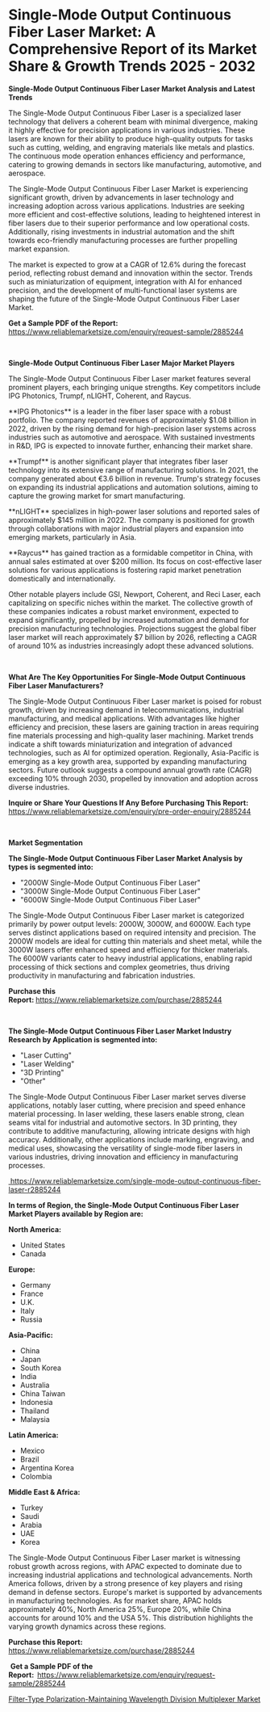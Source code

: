 <p><h1>Single-Mode Output Continuous Fiber Laser Market: A Comprehensive Report of its Market Share & Growth Trends 2025 - 2032</h1></p><p><strong>Single-Mode Output Continuous Fiber Laser Market Analysis and Latest Trends</strong></p>
<p><p>The Single-Mode Output Continuous Fiber Laser is a specialized laser technology that delivers a coherent beam with minimal divergence, making it highly effective for precision applications in various industries. These lasers are known for their ability to produce high-quality outputs for tasks such as cutting, welding, and engraving materials like metals and plastics. The continuous mode operation enhances efficiency and performance, catering to growing demands in sectors like manufacturing, automotive, and aerospace.</p><p>The Single-Mode Output Continuous Fiber Laser Market is experiencing significant growth, driven by advancements in laser technology and increasing adoption across various applications. Industries are seeking more efficient and cost-effective solutions, leading to heightened interest in fiber lasers due to their superior performance and low operational costs. Additionally, rising investments in industrial automation and the shift towards eco-friendly manufacturing processes are further propelling market expansion. </p><p>The market is expected to grow at a CAGR of 12.6% during the forecast period, reflecting robust demand and innovation within the sector. Trends such as miniaturization of equipment, integration with AI for enhanced precision, and the development of multi-functional laser systems are shaping the future of the Single-Mode Output Continuous Fiber Laser Market.</p></p>
<p><strong>Get a Sample PDF of the Report:&nbsp;</strong> <a href="https://www.reliablemarketsize.com/enquiry/request-sample/2885244?utm_campaign=2773&utm_medium=2&utm_source=Github&utm_content=ia&utm_term=13032025&utm_id=single-mode-output-continuous-fiber-laser">https://www.reliablemarketsize.com/enquiry/request-sample/2885244</a></p>
<p>&nbsp;</p>
<p><strong>Single-Mode Output Continuous Fiber Laser Major Market Players</strong></p>
<p><p>The Single-Mode Output Continuous Fiber Laser market features several prominent players, each bringing unique strengths. Key competitors include IPG Photonics, Trumpf, nLIGHT, Coherent, and Raycus.</p><p>**IPG Photonics** is a leader in the fiber laser space with a robust portfolio. The company reported revenues of approximately $1.08 billion in 2022, driven by the rising demand for high-precision laser systems across industries such as automotive and aerospace. With sustained investments in R&D, IPG is expected to innovate further, enhancing their market share.</p><p>**Trumpf** is another significant player that integrates fiber laser technology into its extensive range of manufacturing solutions. In 2021, the company generated about €3.6 billion in revenue. Trump's strategy focuses on expanding its industrial applications and automation solutions, aiming to capture the growing market for smart manufacturing.</p><p>**nLIGHT** specializes in high-power laser solutions and reported sales of approximately $145 million in 2022. The company is positioned for growth through collaborations with major industrial players and expansion into emerging markets, particularly in Asia. </p><p>**Raycus** has gained traction as a formidable competitor in China, with annual sales estimated at over $200 million. Its focus on cost-effective laser solutions for various applications is fostering rapid market penetration domestically and internationally.</p><p>Other notable players include GSI, Newport, Coherent, and Reci Laser, each capitalizing on specific niches within the market. The collective growth of these companies indicates a robust market environment, expected to expand significantly, propelled by increased automation and demand for precision manufacturing technologies. Projections suggest the global fiber laser market will reach approximately $7 billion by 2026, reflecting a CAGR of around 10% as industries increasingly adopt these advanced solutions.</p></p>
<p>&nbsp;</p>
<p><strong>What Are The Key Opportunities For Single-Mode Output Continuous Fiber Laser Manufacturers?</strong></p>
<p><p>The Single-Mode Output Continuous Fiber Laser market is poised for robust growth, driven by increasing demand in telecommunications, industrial manufacturing, and medical applications. With advantages like higher efficiency and precision, these lasers are gaining traction in areas requiring fine materials processing and high-quality laser machining. Market trends indicate a shift towards miniaturization and integration of advanced technologies, such as AI for optimized operation. Regionally, Asia-Pacific is emerging as a key growth area, supported by expanding manufacturing sectors. Future outlook suggests a compound annual growth rate (CAGR) exceeding 10% through 2030, propelled by innovation and adoption across diverse industries.</p></p>
<p><strong>Inquire or Share Your Questions If Any Before Purchasing This Report:</strong> <a href="https://www.reliablemarketsize.com/enquiry/pre-order-enquiry/2885244?utm_campaign=2773&utm_medium=2&utm_source=Github&utm_content=ia&utm_term=13032025&utm_id=single-mode-output-continuous-fiber-laser">https://www.reliablemarketsize.com/enquiry/pre-order-enquiry/2885244</a></p>
<p>&nbsp;</p>
<p><strong>Market Segmentation</strong></p>
<p><strong>The Single-Mode Output Continuous Fiber Laser Market Analysis by types is segmented into:</strong></p>
<p><ul><li>"2000W Single-Mode Output Continuous Fiber Laser"</li><li>"3000W Single-Mode Output Continuous Fiber Laser"</li><li>"6000W Single-Mode Output Continuous Fiber Laser"</li></ul></p>
<p><p>The Single-Mode Output Continuous Fiber Laser market is categorized primarily by power output levels: 2000W, 3000W, and 6000W. Each type serves distinct applications based on required intensity and precision. The 2000W models are ideal for cutting thin materials and sheet metal, while the 3000W lasers offer enhanced speed and efficiency for thicker materials. The 6000W variants cater to heavy industrial applications, enabling rapid processing of thick sections and complex geometries, thus driving productivity in manufacturing and fabrication industries.</p></p>
<p><strong>Purchase this Report:&nbsp;</strong><a href="https://www.reliablemarketsize.com/purchase/2885244?utm_campaign=2773&utm_medium=2&utm_source=Github&utm_content=ia&utm_term=13032025&utm_id=single-mode-output-continuous-fiber-laser">https://www.reliablemarketsize.com/purchase/2885244</a></p>
<p>&nbsp;</p>
<p><strong>The Single-Mode Output Continuous Fiber Laser Market Industry Research by Application is segmented into:</strong></p>
<p><ul><li>"Laser Cutting"</li><li>"Laser Welding"</li><li>"3D Printing"</li><li>"Other"</li></ul></p>
<p><p>The Single-Mode Output Continuous Fiber Laser market serves diverse applications, notably laser cutting, where precision and speed enhance material processing. In laser welding, these lasers enable strong, clean seams vital for industrial and automotive sectors. In 3D printing, they contribute to additive manufacturing, allowing intricate designs with high accuracy. Additionally, other applications include marking, engraving, and medical uses, showcasing the versatility of single-mode fiber lasers in various industries, driving innovation and efficiency in manufacturing processes.</p></p>
<p><a href="https://www.reliablemarketsize.com/single-mode-output-continuous-fiber-laser-r2885244?utm_campaign=2773&utm_medium=2&utm_source=Github&utm_content=ia&utm_term=13032025&utm_id=single-mode-output-continuous-fiber-laser">&nbsp;https://www.reliablemarketsize.com/single-mode-output-continuous-fiber-laser-r2885244</a></p>
<p><strong>In terms of Region, the Single-Mode Output Continuous Fiber Laser Market Players available by Region are:</strong></p>
<p>
    <p> <strong> North America: </strong>
        <ul>
            <li>United States</li>
            <li>Canada</li>
        </ul>
        </p> 
    <p> <strong> Europe: </strong>
        <ul>
            <li>Germany</li>
            <li>France</li>
            <li>U.K.</li>
            <li>Italy</li>
            <li>Russia</li>
        </ul>
        </p> 
    <p> <strong> Asia-Pacific: </strong>
        <ul>
            <li>China</li>
            <li>Japan</li>
            <li>South Korea</li>
            <li>India</li>
            <li>Australia</li>
            <li>China Taiwan</li>
            <li>Indonesia</li>
            <li>Thailand</li>
            <li>Malaysia</li>
        </ul>
        </p> 
    <p> <strong> Latin America: </strong>
        <ul>
            <li>Mexico</li>
            <li>Brazil</li>
            <li>Argentina Korea</li>
            <li>Colombia</li>
        </ul>
        </p> 
    <p> <strong> Middle East & Africa: </strong>
        <ul>
            <li>Turkey</li>
            <li>Saudi</li>
            <li>Arabia</li>
            <li>UAE</li>
            <li>Korea</li>
        </ul>
    </p>
    </p>
<p><p>The Single-Mode Output Continuous Fiber Laser market is witnessing robust growth across regions, with APAC expected to dominate due to increasing industrial applications and technological advancements. North America follows, driven by a strong presence of key players and rising demand in defense sectors. Europe's market is supported by advancements in manufacturing technologies. As for market share, APAC holds approximately 40%, North America 25%, Europe 20%, while China accounts for around 10% and the USA 5%. This distribution highlights the varying growth dynamics across these regions.</p></p>
<p><strong>Purchase this Report: </strong><a href="https://www.reliablemarketsize.com/purchase/2885244?utm_campaign=2773&utm_medium=2&utm_source=Github&utm_content=ia&utm_term=13032025&utm_id=single-mode-output-continuous-fiber-laser">https://www.reliablemarketsize.com/purchase/2885244</a></p>
<p>&nbsp;<strong>Get a Sample PDF of the Report:&nbsp;&nbsp;</strong><a href="https://www.reliablemarketsize.com/enquiry/request-sample/2885244?utm_campaign=2773&utm_medium=2&utm_source=Github&utm_content=ia&utm_term=13032025&utm_id=single-mode-output-continuous-fiber-laser">https://www.reliablemarketsize.com/enquiry/request-sample/2885244</a></p>
<p><strong></strong></p>
<p><p><a href="https://github.com/dolorespeddico90/Market-Research-Report-List-1/blob/main/filter-type-polarization-maintaining-wavelength-division-multiplexer-market.md?utm_campaign=2773&utm_medium=2&utm_source=Github&utm_content=ia&utm_term=13032025&utm_id=single-mode-output-continuous-fiber-laser">Filter-Type Polarization-Maintaining Wavelength Division Multiplexer Market</a></p></p>